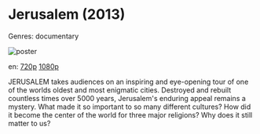 # Jerusalem (2013)

Genres: documentary

![poster](http://image.tmdb.org/t/p/w500/rlfPFvC8f7PsY2iky0x0soFrDaw.jpg)

en:
  [720p](magnet:?xt=urn:btih:0A746CA9DBBA3351BCD73BDDB9C9FC721F574DD9&tr=udp://glotorrents.pw:6969/announce&tr=udp://tracker.opentrackr.org:1337/announce&tr=udp://torrent.gresille.org:80/announce&tr=udp://tracker.openbittorrent.com:80&tr=udp://tracker.coppersurfer.tk:6969&tr=udp://tracker.leechers-paradise.org:6969&tr=udp://p4p.arenabg.ch:1337&tr=udp://tracker.internetwarriors.net:1337)
  [1080p](magnet:?xt=urn:btih:28D66F507A4BE623BC5CB9651B1DFBAB4F87F86B&tr=udp://glotorrents.pw:6969/announce&tr=udp://tracker.opentrackr.org:1337/announce&tr=udp://torrent.gresille.org:80/announce&tr=udp://tracker.openbittorrent.com:80&tr=udp://tracker.coppersurfer.tk:6969&tr=udp://tracker.leechers-paradise.org:6969&tr=udp://p4p.arenabg.ch:1337&tr=udp://tracker.internetwarriors.net:1337)
  


JERUSALEM takes audiences on an inspiring and eye-opening tour of one of the worlds oldest and most enigmatic cities. Destroyed and rebuilt countless times over 5000 years, Jerusalem's enduring appeal remains a mystery. What made it so important to so many different cultures? How did it become the center of the world for three major religions?  Why does it still matter to us?